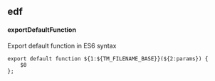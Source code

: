 ## edf
#### exportDefaultFunction
Export default function in ES6 syntax
```
export default function ${1:${TM_FILENAME_BASE}}(${2:params}) {
	$0
};
```